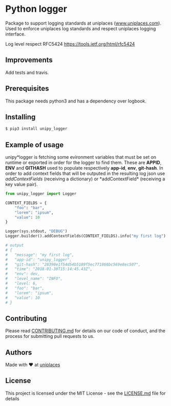# Python logger

Package to support logging standards at uniplaces (www.uniplaces.com).
Used to enforce uniplaces log standards and respect uniplaces logging interface.

Log level respect RFC5424 https://tools.ietf.org/html/rfc5424

## Improvements

Add tests and travis.

## Prerequisites

This package needs python3 and has a dependency over logbook.

## Installing

```bash
$ pip3 install unipy_logger
```

## Example of usage

unipy*logger is fetching some evironment variables that must be set on runtime or exported in order for the logger to find them. These are **APPID**, **ENV** and **GITHASH** used to populate respectively **app-id**, **env**, **git-hash**.
In order to add context fields that will be outputed in the resulting log json use *addContextFields* (receiving a dictionary) or *addContextField\* (receiving a key value pair).

```python
from unipy_logger import Logger

CONTEXT_FIELDS = {
    "foo": "bar",
    "lorem": "ipsum",
    "value": 10
}

Logger(sys.stdout, "DEBUG")
Logger.builder().addContextFields(CONTEXT_FIELDS).info("my first log")

# output
# {
#   "message": "my first log",
#   "app-id": "unipy_logger",
#   "git-hash": "28390e1f54d54b5189f5ec771860bc569e8ec507",
#   "time": "2018-01-30T15:14:45.43Z",
#   "env": dev,
#   "level_name": "INFO",
#   "level: 6,
#   "foo": "bar",
#   "lorem": "ipsum",
#   "value": 10
# }
```

## Contributing

Please read [CONTRIBUTING.md](https://gist.github.com/PurpleBooth/b24679402957c63ec426) for details on our code of conduct, and the process for submitting pull requests to us.

## Authors

Made with :heart: at [uniplaces](www.uniplaces.com)

## License

This project is licensed under the MIT License - see the [LICENSE.md](LICENSE.md) file for details
